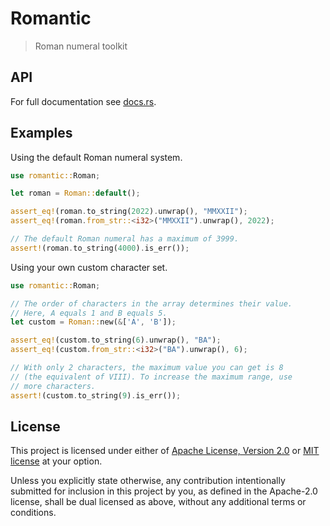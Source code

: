 # Romantic

> Roman numeral toolkit

## API

For full documentation see [docs.rs].

[docs.rs]: https://docs.rs/romantic

## Examples

Using the default Roman numeral system.

```rust
use romantic::Roman;

let roman = Roman::default();

assert_eq!(roman.to_string(2022).unwrap(), "MMXXII");
assert_eq!(roman.from_str::<i32>("MMXXII").unwrap(), 2022);

// The default Roman numeral has a maximum of 3999.
assert!(roman.to_string(4000).is_err());
```

Using your own custom character set.

```rust
use romantic::Roman;

// The order of characters in the array determines their value.
// Here, A equals 1 and B equals 5.
let custom = Roman::new(&['A', 'B']);

assert_eq!(custom.to_string(6).unwrap(), "BA");
assert_eq!(custom.from_str::<i32>("BA").unwrap(), 6);

// With only 2 characters, the maximum value you can get is 8
// (the equivalent of VIII). To increase the maximum range, use
// more characters.
assert!(custom.to_string(9).is_err());
```

## License

This project is licensed under either of [Apache License, Version 2.0](https://github.com/Holllo/romantic/blob/main/LICENSE-Apache) or [MIT license](https://github.com/Holllo/romantic/blob/main/LICENSE-MIT) at your option.

Unless you explicitly state otherwise, any contribution intentionally submitted for inclusion in this project by you, as defined in the Apache-2.0 license, shall be dual licensed as above, without any additional terms or conditions.

